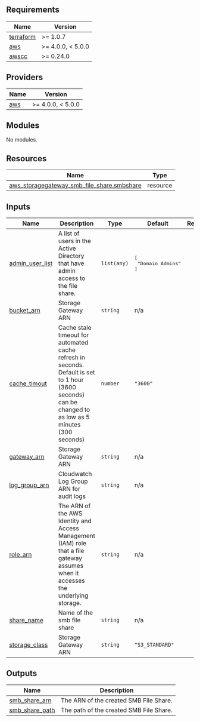 <!-- BEGIN_TF_DOCS -->
## Requirements

| Name | Version |
|------|---------|
| <a name="requirement_terraform"></a> [terraform](#requirement\_terraform) | >= 1.0.7 |
| <a name="requirement_aws"></a> [aws](#requirement\_aws) | >= 4.0.0, < 5.0.0 |
| <a name="requirement_awscc"></a> [awscc](#requirement\_awscc) | >= 0.24.0 |

## Providers

| Name | Version |
|------|---------|
| <a name="provider_aws"></a> [aws](#provider\_aws) | >= 4.0.0, < 5.0.0 |

## Modules

No modules.

## Resources

| Name | Type |
|------|------|
| [aws_storagegateway_smb_file_share.smbshare](https://registry.terraform.io/providers/hashicorp/aws/latest/docs/resources/storagegateway_smb_file_share) | resource |

## Inputs

| Name | Description | Type | Default | Required |
|------|-------------|------|---------|:--------:|
| <a name="input_admin_user_list"></a> [admin\_user\_list](#input\_admin\_user\_list) | A list of users in the Active Directory that have admin access to the file share. | `list(any)` | <pre>[<br>  "Domain Admins"<br>]</pre> | no |
| <a name="input_bucket_arn"></a> [bucket\_arn](#input\_bucket\_arn) | Storage Gateway ARN | `string` | n/a | yes |
| <a name="input_cache_timout"></a> [cache\_timout](#input\_cache\_timout) | Cache stale timeout for automated cache refresh in seconds. Default is set to 1 hour (3600 seconds) can be changed to as low as 5 minutes (300 seconds) | `number` | `"3600"` | no |
| <a name="input_gateway_arn"></a> [gateway\_arn](#input\_gateway\_arn) | Storage Gateway ARN | `string` | n/a | yes |
| <a name="input_log_group_arn"></a> [log\_group\_arn](#input\_log\_group\_arn) | Cloudwatch Log Group ARN for audit logs | `string` | n/a | yes |
| <a name="input_role_arn"></a> [role\_arn](#input\_role\_arn) | The ARN of the AWS Identity and Access Management (IAM) role that a file gateway assumes when it accesses the underlying storage. | `string` | n/a | yes |
| <a name="input_share_name"></a> [share\_name](#input\_share\_name) | Name of the smb file share | `string` | n/a | yes |
| <a name="input_storage_class"></a> [storage\_class](#input\_storage\_class) | Storage Gateway ARN | `string` | `"S3_STANDARD"` | no |

## Outputs

| Name | Description |
|------|-------------|
| <a name="output_smb_share_arn"></a> [smb\_share\_arn](#output\_smb\_share\_arn) | The ARN of the created SMB File Share. |
| <a name="output_smb_share_path"></a> [smb\_share\_path](#output\_smb\_share\_path) | The path of the created SMB File Share. |
<!-- END_TF_DOCS -->